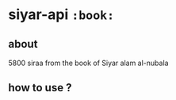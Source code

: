# siyar-api `:book:`

## about 
5800 siraa from the book of Siyar alam al-nubala


## how to use ? 
